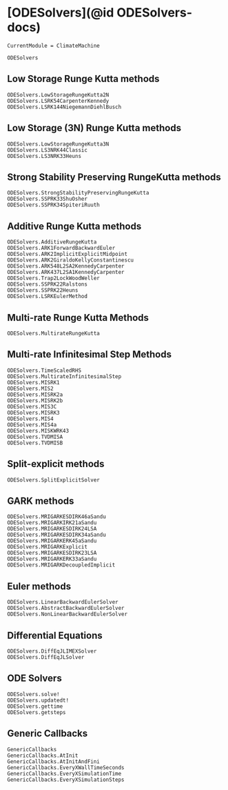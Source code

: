 # [ODESolvers](@id ODESolvers-docs)

```@meta
CurrentModule = ClimateMachine
```

```@docs
ODESolvers
```

## Low Storage Runge Kutta methods

```@docs
ODESolvers.LowStorageRungeKutta2N
ODESolvers.LSRK54CarpenterKennedy
ODESolvers.LSRK144NiegemannDiehlBusch
```

## Low Storage (3N) Runge Kutta methods

```@docs
ODESolvers.LowStorageRungeKutta3N
ODESolvers.LS3NRK44Classic
ODESolvers.LS3NRK33Heuns
```

## Strong Stability Preserving RungeKutta methods

```@docs
ODESolvers.StrongStabilityPreservingRungeKutta
ODESolvers.SSPRK33ShuOsher
ODESolvers.SSPRK34SpiteriRuuth
```

## Additive Runge Kutta methods

```@docs
ODESolvers.AdditiveRungeKutta
ODESolvers.ARK1ForwardBackwardEuler
ODESolvers.ARK2ImplicitExplicitMidpoint
ODESolvers.ARK2GiraldoKellyConstantinescu
ODESolvers.ARK548L2SA2KennedyCarpenter
ODESolvers.ARK437L2SA1KennedyCarpenter
ODESolvers.Trap2LockWoodWeller
ODESolvers.SSPRK22Ralstons
ODESolvers.SSPRK22Heuns
ODESolvers.LSRKEulerMethod
```

## Multi-rate Runge Kutta Methods

```@docs
ODESolvers.MultirateRungeKutta
```

## Multi-rate Infinitesimal Step Methods

```@docs
ODESolvers.TimeScaledRHS
ODESolvers.MultirateInfinitesimalStep
ODESolvers.MISRK1
ODESolvers.MIS2
ODESolvers.MISRK2a
ODESolvers.MISRK2b
ODESolvers.MIS3C
ODESolvers.MISRK3
ODESolvers.MIS4
ODESolvers.MIS4a
ODESolvers.MISKWRK43
ODESolvers.TVDMISA
ODESolvers.TVDMISB
```

## Split-explicit methods

```@docs
ODESolvers.SplitExplicitSolver
```

## GARK methods

```@docs
ODESolvers.MRIGARKESDIRK46aSandu
ODESolvers.MRIGARKIRK21aSandu
ODESolvers.MRIGARKESDIRK24LSA
ODESolvers.MRIGARKESDIRK34aSandu
ODESolvers.MRIGARKERK45aSandu
ODESolvers.MRIGARKExplicit
ODESolvers.MRIGARKESDIRK23LSA
ODESolvers.MRIGARKERK33aSandu
ODESolvers.MRIGARKDecoupledImplicit
```

## Euler methods

```@docs
ODESolvers.LinearBackwardEulerSolver
ODESolvers.AbstractBackwardEulerSolver
ODESolvers.NonLinearBackwardEulerSolver
```

## Differential Equations

```@docs
ODESolvers.DiffEqJLIMEXSolver
ODESolvers.DiffEqJLSolver
```

## ODE Solvers

```@docs
ODESolvers.solve!
ODESolvers.updatedt!
ODESolvers.gettime
ODESolvers.getsteps
```

## Generic Callbacks

```@docs
GenericCallbacks
GenericCallbacks.AtInit
GenericCallbacks.AtInitAndFini
GenericCallbacks.EveryXWallTimeSeconds
GenericCallbacks.EveryXSimulationTime
GenericCallbacks.EveryXSimulationSteps
```
